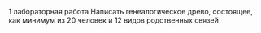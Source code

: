 1 лабораторная работа
Написать генеалогическое древо, состоящее, как минимум из 20 человек и
12 видов родственных связей
